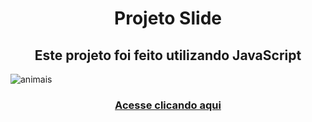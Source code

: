 <h1 text align= center><strong>Projeto Slide</strong></h1> 

<h2 text align= center>Este projeto foi feito utilizando JavaScript</h2>

![animais](https://user-images.githubusercontent.com/93865745/150895890-71fd3457-fd85-4d44-bd35-e13eb156ae9f.jpg)

<h3 text align= center><a href="https://victoriaamabile27.github.io/projeto-slide/">Acesse clicando aqui</a></h3>